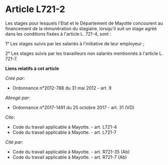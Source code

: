 # Article L721-2

Les stages pour lesquels l'Etat et le Département de Mayotte concourent au financement de la rémunération du stagiaire,
lorsqu'il suit un stage agréé dans les conditions fixées à l'article L. 721-4, sont : 

1° Les stages suivis par les salariés à l'initiative de leur employeur ; 

2° Les stages suivis par les travailleurs non salariés mentionnés à l'article L. 721-7.

**Liens relatifs à cet article**

_Créé par_:

  - Ordonnance n°2012-788 du 31 mai 2012 - art. 9

_Abrogé par_:

  - Ordonnance n°2017-1491 du 25 octobre 2017 - art. 31 (VD)

_Cite_:

  - Code du travail applicable à Mayotte. - art. L721-4
  - Code du travail applicable à Mayotte. - art. L721-7

_Cité par_:

  - Code du travail applicable à Mayotte. - art. R721-35 (Ab)
  - Code du travail applicable à Mayotte. - art. R721-7 (Ab)
